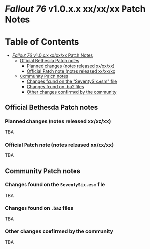 # _Fallout 76_ v1.0.x.x xx/xx/xx Patch Notes

Table of Contents
=================

* [<em>Fallout 76</em> v1.0.x.x xx/xx/xx Patch Notes](#fallout-76-v1.0.x.x-xxxxxx-patch-notes)
   * [Official Bethesda Patch notes](#official-bethesda-patch-notes)
      * [Planned changes (notes released xx/xx/xx)](#planned-changes-notes-released-xxxxxx)
      * [Official Patch note (notes released xx/xx/xx](#official-patch-note-notes-released-xxxxxx)
   * [Community Patch notes](#community-patch-notes)
      * [Changes found on the "SeventySix.esm" file](#changes-found-on-the-seventysixesm-file)
      * [Changes found on .ba2 files](#changes-found-on-ba2-files)
      * [Other changes confirmed by the community](#other-changes-confirmed-by-the-community)

## Official Bethesda Patch notes
### Planned changes (notes released xx/xx/xx)

TBA

### Official Patch note (notes released xx/xx/xx)

TBA

## Community Patch notes
### Changes found on the `SeventySix.esm` file

TBA

### Changes found on `.ba2` files

TBA

### Other changes confirmed by the community

TBA
